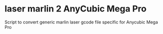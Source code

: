 # laser marlin 2 AnyCubic Mega Pro
Script to convert generic marlin laser gcode file specific for Anycubic Mega Pro
